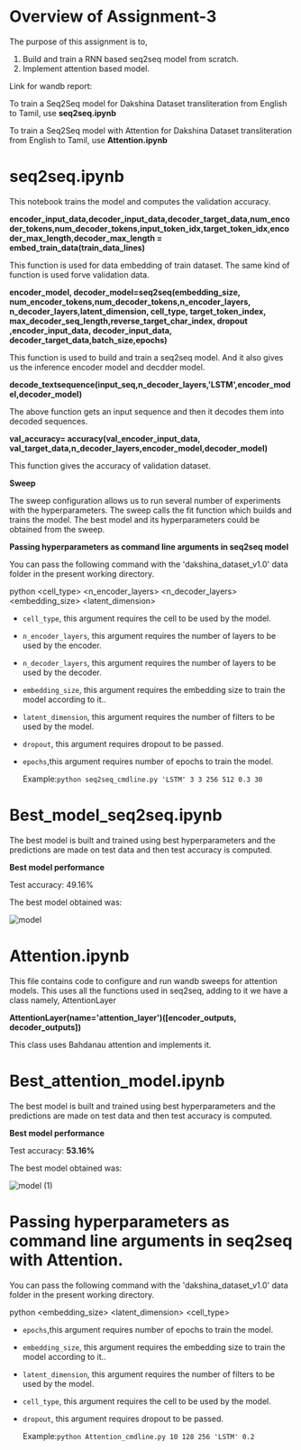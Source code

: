 # Overview of Assignment-3

The purpose of this assignment is to,

  1. Build and train a RNN based seq2seq model from scratch.
  2. Implement attention based model.

Link for wandb report:

To train a Seq2Seq model for Dakshina Dataset transliteration from English to Tamil, use 
**seq2seq.ipynb**

To train a Seq2Seq model with Attention for Dakshina Dataset transliteration from English to Tamil, use 
**Attention.ipynb**

# seq2seq.ipynb

This notebook trains the model and computes the validation accuracy.

**encoder_input_data,decoder_input_data,decoder_target_data,num_encoder_tokens,num_decoder_tokens,input_token_idx,target_token_idx,encoder_max_length,decoder_max_length = embed_train_data(train_data_lines)**

This function is used for data embedding of train dataset.
The same kind of function is used forve validation data.

**encoder_model, decoder_model=seq2seq(embedding_size, num_encoder_tokens,num_decoder_tokens,n_encoder_layers, n_decoder_layers,latent_dimension,
                cell_type, target_token_index, max_decoder_seq_length,reverse_target_char_index, dropout ,encoder_input_data, decoder_input_data,
                decoder_target_data,batch_size,epochs)**
                
This function is used to build and train a seq2seq model.
And it also gives us the inference encoder model and decdder model.

**decode_textsequence(input_seq,n_decoder_layers,'LSTM',encoder_model,decoder_model)**

The above function gets an input sequence and then it decodes them into decoded sequences.

**val_accuracy= accuracy(val_encoder_input_data, val_target_data,n_decoder_layers,encoder_model,decoder_model)**

This function gives the accuracy of validation dataset.

**Sweep**

The sweep configuration allows us to run several number of experiments with the hyperparameters.
The sweep calls the fit function which builds and trains the model. The best model and its hyperparameters could be obtained from the sweep.

**Passing hyperparameters as command line arguments in seq2seq model**

You can pass the following command with the 'dakshina_dataset_v1.0' data folder in the present working directory.

python <filename> <cell_type> <n_encoder_layers> <n_decoder_layers> <embedding_size> <latent_dimension> <dropout> <epochs>
 
* ```cell_type```,     this argument requires the cell to be used by the model. 
* ```n_encoder_layers```, this argument requires the number of layers to be used by the encoder.
* ```n_decoder_layers```, this argument requires the number of layers to be used by the decoder.
* ```embedding_size```, this argument requires the embedding size to train the model according to it..
* ```latent_dimension```, this argument requires the number of filters to be used by the model.
* ```dropout```,  this argument requires dropout to be passed.
* ```epochs```,this argument requires number of epochs to train the model.
  
  Example:```python seq2seq_cmdline.py 'LSTM' 3 3 256 512 0.3 30```

# Best_model_seq2seq.ipynb

The best model is built and trained using best hyperparameters and the predictions are made on test data and then test accuracy is computed. 

**Best model performance**

Test accuracy: 49.16%

The best model obtained was:

![model](https://user-images.githubusercontent.com/99970529/167281833-f72205e8-a4fc-4bcf-a3e4-c4fe09d8b673.png)

 
# Attention.ipynb

This file contains code to configure and run wandb sweeps for attention models.
This uses all the functions used in seq2seq, adding to it we have a class namely, AttentionLayer 
  
 **AttentionLayer(name='attention_layer')([encoder_outputs, decoder_outputs])** 
  
  This class uses Bahdanau attention and implements it.

# Best_attention_model.ipynb

The best model is built and trained using best hyperparameters and the predictions are made on test data and then test accuracy is computed. 

**Best model performance**

Test accuracy: **53.16%**
  
The best model obtained was:  
  
![model (1)](https://user-images.githubusercontent.com/99970529/167287182-7d3be43d-c3bc-4f38-aab4-4af552bbccd2.png)

# Passing hyperparameters as command line arguments in seq2seq with Attention.

You can pass the following command with the 'dakshina_dataset_v1.0' data folder in the present working directory.

python <filename> <epochs> <embedding_size> <latent_dimension> <cell_type> <dropout> 
  
* ```epochs```,this argument requires number of epochs to train the model.
* ```embedding_size```, this argument requires the embedding size to train the model according to it..
* ```latent_dimension```, this argument requires the number of filters to be used by the model.
* ```cell_type```,     this argument requires the cell to be used by the model. 
* ```dropout```,  this argument requires dropout to be passed.

  
  Example:```python Attention_cmdline.py 10 128 256 'LSTM' 0.2```
  
  



 
